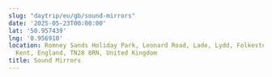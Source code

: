 ```yaml
---
slug: "daytrip/eu/gb/sound-mirrors"
date: '2025-05-23T00:00:00'
lat: '50.957439'
lng: '0.956910'
location: Romney Sands Holiday Park, Leonard Road, Lade, Lydd, Folkestone and Hythe,
  Kent, England, TN28 8RN, United Kingdom
title: Sound Mirrors
---
```



